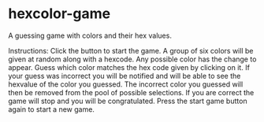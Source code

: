 # hexcolor-game
A guessing game with colors and their hex values.

Instructions:
Click the button to start the game. A group of six colors will be given at random along with a hexcode. Any possible color has the change to appear. Guess which color matches the hex code given by clicking on it. If your guess was incorrect you will be notified and will be able to see the hexvalue of the color you guessed. The incorrect color you guessed will then be removed from the pool of possible selections. If you are correct the game will stop and you will be congratulated. Press the start game button again to start a new game.
